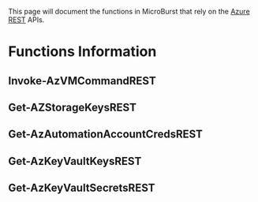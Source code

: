 This page will document the functions in MicroBurst that rely on the [Azure REST](https://docs.microsoft.com/en-us/rest/api/azure/) APIs.

# Functions Information
## Invoke-AzVMCommandREST

## Get-AZStorageKeysREST

## Get-AzAutomationAccountCredsREST

## Get-AzKeyVaultKeysREST

## Get-AzKeyVaultSecretsREST